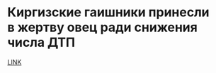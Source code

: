 # Киргизские гаишники принесли в жертву овец ради снижения числа ДТП



[LINK](https://varlamov.ru/3395302.html)